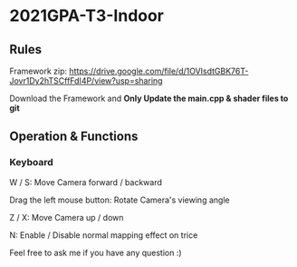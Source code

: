 # 2021GPA-T3-Indoor
## Rules
Framework zip: https://drive.google.com/file/d/1OVIsdtGBK76T-Jovr1Dy2hTSCffFdI4P/view?usp=sharing

Download the Framework and **Only Update the main.cpp & shader files to git**

## Operation & Functions
### Keyboard
W / S: Move Camera forward / backward

Drag the left mouse button: Rotate Camera's viewing angle

Z / X: Move Camera up / down

N: Enable / Disable normal mapping effect on trice

Feel free to ask me if you have any question :) 
